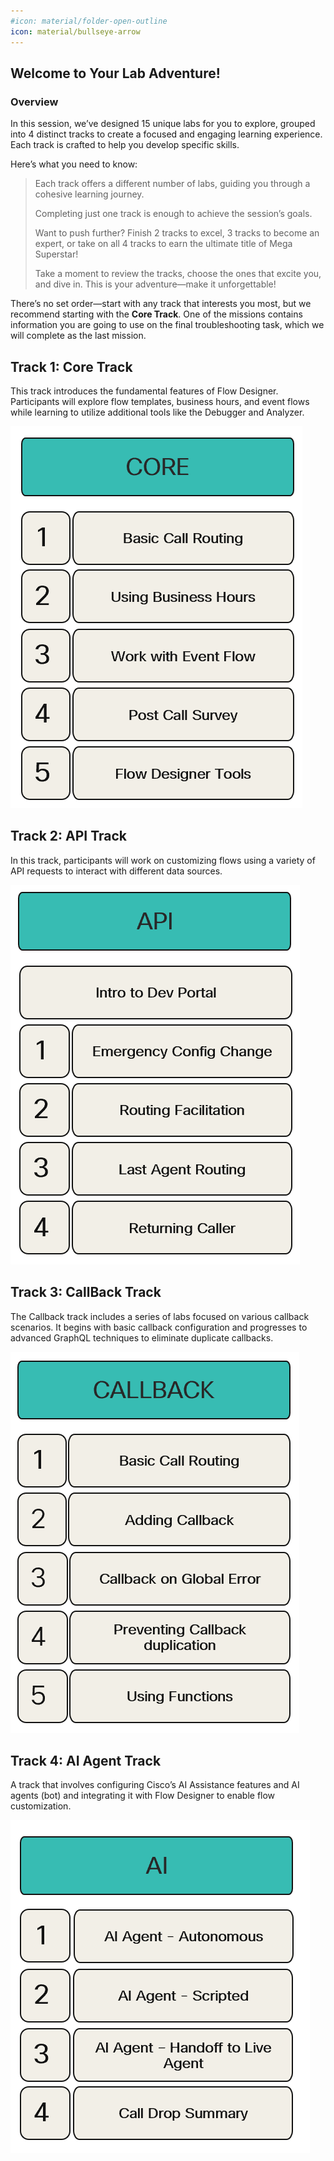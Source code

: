 ```yaml
---
#icon: material/folder-open-outline
icon: material/bullseye-arrow
---
```


## Welcome to Your Lab Adventure!

### Overview
In this session, we’ve designed 15 unique labs for you to explore, grouped into 4 distinct tracks to create a focused and engaging learning experience. Each track is crafted to help you develop specific skills.

Here’s what you need to know:

  > Each track offers a different number of labs, guiding you through a cohesive learning journey.
  >
  > Completing just one track is enough to achieve the session’s goals.
  > 
  > Want to push further? Finish 2 tracks to excel, 3 tracks to become an expert, or take on all 4 tracks to earn the ultimate title of Mega Superstar!
  >
  > Take a moment to review the tracks, choose the ones that excite you, and dive in. This is your adventure—make it unforgettable!

There’s no set order—start with any track that interests you most, but we recommend starting with the **Core Track**. One of the missions contains information you are going to use on the final troubleshooting task, which we will complete as the last mission.

## Track 1: Core Track

This track introduces the fundamental features of Flow Designer. Participants will explore flow templates, business hours, and event flows while learning to utilize additional tools like the Debugger and Analyzer.

![profiles](../graphics/overview/Core_Track.png)

## Track 2: API Track

In this track, participants will work on customizing flows using a variety of API requests to interact with different data sources.

![profiles](../graphics/overview/API_Track.png)

## Track 3: CallBack Track

The Callback track includes a series of labs focused on various callback scenarios. It begins with basic callback configuration and progresses to advanced GraphQL techniques to eliminate duplicate callbacks.

![profiles](../graphics/overview/Callback_Track.png)

## Track 4: AI Agent Track

A track that involves configuring Cisco’s AI Assistance features and AI agents (bot) and integrating it with Flow Designer to enable flow customization. 

![profiles](../graphics/overview/AI_Track.png)


<script src='../template_assets/load.js'><script>